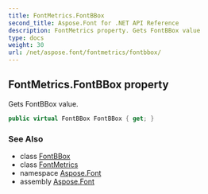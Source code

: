 ```yaml
---
title: FontMetrics.FontBBox
second_title: Aspose.Font for .NET API Reference
description: FontMetrics property. Gets FontBBox value
type: docs
weight: 30
url: /net/aspose.font/fontmetrics/fontbbox/
---
```

## FontMetrics.FontBBox property

Gets FontBBox value.

```csharp
public virtual FontBBox FontBBox { get; }
```

### See Also

* class [FontBBox](../../fontbbox/)
* class [FontMetrics](../)
* namespace [Aspose.Font](../../../aspose.font/)
* assembly [Aspose.Font](../../../)



